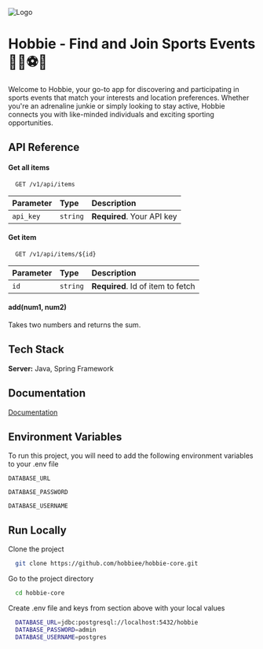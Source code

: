 
![Logo](https://hobbie.s3.us-east-1.amazonaws.com/hobbie-logo.png?response-content-disposition=inline&X-Amz-Security-Token=IQoJb3JpZ2luX2VjELT%2F%2F%2F%2F%2F%2F%2F%2F%2F%2FwEaCXNhLWVhc3QtMSJHMEUCIGhRzbb0CmcFss4muq0UWxqBKU5GWn5%2F6vBpNugjaJ1gAiEAx8qVqULvut3NFeWTro6Ib%2BKEjX8jcMhOggfq92WM54sq7QIInf%2F%2F%2F%2F%2F%2F%2F%2F%2F%2FARAAGgw0MDk4NzM0MTg1MDIiDDNF7yZhWeq44rFe4SrBAjerYfJJ6kEHYNwgi6L7m7t7DnE5MisdUxkHP0%2BnKFQ0O8Zt3gJKcGkSm9c%2BsCahdJwdj50aafy283y8PqXgNP2cNxKqzpYCPWKqvsdO29ZtddYJ45hsdPAhnVeddvKes01wb3lA%2FKVD0SRejAWlA0%2Fm1hyjNWPvgToJhpwgCGvRcz0YwoPCy3WCWHeiNPCVQPvM6QUcDnQr5QHkww99%2FJ7Mpo8NGuyvXpyHLHM3NaJ%2BtWK2Xj8rqQqfymN6DOGL3TF%2BONo2Q1GNj6rFtI3pVGPHvvUj2%2FpNkyaUhADTrHlI%2BgJLg8VZpHL0G9CRMeHj7FiRNny1GxAbMwgTq4SuGWDgi38TWGkXC%2FxE5%2Fl4HC4eQxRqPvEMD5zJJwQ%2FDUMSQ3cCjKY%2FgMJqW7OxgGx4Y3DsNqSVkALEhyFg6qT4yA%2BjvDD4iZ%2BoBjqzAoAHD3lHpnbGcO31BKuRGdGeupa6VJ%2ByNJchTt0EPKSBm7AII3Iuq%2BkBBZsZK2WzhnUfkprWEaK%2FlzT6ZXi25bc6ABn2rq4UTtoTWPGwUWDc9xTMC1KA4EBOC5hRaMF6jb5vButlNpU%2B5KcE2Q7RmTLb7pTAzzwsDOg%2F6AJRnpIlofNKsztgYb7pylebpzsntJt2ozlZaB3gf3vU4Z0fUItEXJZg88LMzMMkwFgZQT2yvW7MGJ2IfB65cXG9y%2Bsxh8%2F%2FfsApjShxUghA%2FuPCymLlHGIgNF94XPg9q0WRPGXmS5lAAFgJTbgiHfzhqEDVhOr%2FyGLtrXADRkFktCvUVnpLULkQTsAQNAX2C7gHrp20H7D0R4V5xNctwAG3IvnhIbh5d4XIiF2ocGUQXsc6VR6Sc9c%3D&X-Amz-Algorithm=AWS4-HMAC-SHA256&X-Amz-Date=20230918T033655Z&X-Amz-SignedHeaders=host&X-Amz-Expires=300&X-Amz-Credential=ASIAV63S4BEDMGUKMQF3%2F20230918%2Fus-east-1%2Fs3%2Faws4_request&X-Amz-Signature=dbbafb45c23b434b1f822873f87495695c3a4b12795e62c406c1a4185e65bf13)


# Hobbie - Find and Join Sports Events 🏃‍♂️⚽🎾

Welcome to Hobbie, your go-to app for discovering and participating in sports events that match your interests and location preferences. Whether you're an adrenaline junkie or simply looking to stay active, Hobbie connects you with like-minded individuals and exciting sporting opportunities.


## API Reference

#### Get all items

```http
  GET /v1/api/items
```

| Parameter | Type     | Description                |
| :-------- | :------- | :------------------------- |
| `api_key` | `string` | **Required**. Your API key |

#### Get item

```http
  GET /v1/api/items/${id}
```

| Parameter | Type     | Description                       |
| :-------- | :------- | :-------------------------------- |
| `id`      | `string` | **Required**. Id of item to fetch |

#### add(num1, num2)

Takes two numbers and returns the sum.


## Tech Stack

**Server:** Java, Spring Framework


## Documentation

[Documentation](https://hobbie.notion.site/Hobbie-Docs-Modeling-956d9fcfdb224447ae0effa20c246203?pvs=4)


## Environment Variables

To run this project, you will need to add the following environment variables to your .env file

`DATABASE_URL`

`DATABASE_PASSWORD`

`DATABASE_USERNAME`

## Run Locally

Clone the project

```bash
  git clone https://github.com/hobbiee/hobbie-core.git
```

Go to the project directory

```bash
  cd hobbie-core
```

Create .env file and keys from section above with your local values

```bash
  DATABASE_URL=jdbc:postgresql://localhost:5432/hobbie
  DATABASE_PASSWORD=admin
  DATABASE_USERNAME=postgres
```
